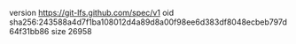 version https://git-lfs.github.com/spec/v1
oid sha256:243588a4d7f1ba108012d4a89d8a00f98ee6d383df8048ecbeb797d64f31bb86
size 26958

